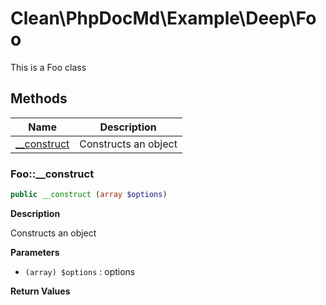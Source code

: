 # Clean\PhpDocMd\Example\Deep\Foo
This is a Foo class





## Methods

| Name | Description |
|------|-------------|
|[__construct](#foo__construct)|Constructs an object|




### Foo::__construct
```php
public __construct (array $options)
```

**Description**

Constructs an object

**Parameters**

* `(array) $options`
: options

**Return Values**



